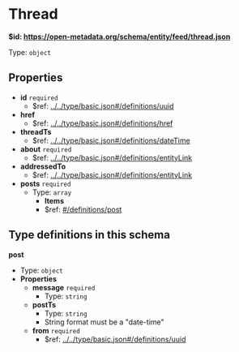 # Thread

<b id="httpsopen-metadata.orgschemaentityfeedthread.json">&#36;id: https://open-metadata.org/schema/entity/feed/thread.json</b>

Type: `object`

## Properties
 - <b id="#https://open-metadata.org/schema/entity/feed/thread.json/properties/id">id</b> `required`
	 - &#36;ref: [../../type/basic.json#/definitions/uuid](#....typebasic.jsondefinitionsuuid)
 - <b id="#https://open-metadata.org/schema/entity/feed/thread.json/properties/href">href</b>
	 - &#36;ref: [../../type/basic.json#/definitions/href](#....typebasic.jsondefinitionshref)
 - <b id="#https://open-metadata.org/schema/entity/feed/thread.json/properties/threadTs">threadTs</b>
	 - &#36;ref: [../../type/basic.json#/definitions/dateTime](#....typebasic.jsondefinitionsdatetime)
 - <b id="#https://open-metadata.org/schema/entity/feed/thread.json/properties/about">about</b> `required`
	 - &#36;ref: [../../type/basic.json#/definitions/entityLink](#....typebasic.jsondefinitionsentitylink)
 - <b id="#https://open-metadata.org/schema/entity/feed/thread.json/properties/addressedTo">addressedTo</b>
	 - &#36;ref: [../../type/basic.json#/definitions/entityLink](#....typebasic.jsondefinitionsentitylink)
 - <b id="#https://open-metadata.org/schema/entity/feed/thread.json/properties/posts">posts</b> `required`
	 - Type: `array`
		 - **Items**
		 - &#36;ref: [#/definitions/post](#/definitions/post)


## Type definitions in this schema
**post**

 - Type: `object`
 - **Properties**
	 - <b id="#https://open-metadata.org/schema/entity/feed/thread.json/definitions/post/properties/message">message</b> `required`
		 - Type: `string`
	 - <b id="#https://open-metadata.org/schema/entity/feed/thread.json/definitions/post/properties/postTs">postTs</b>
		 - Type: `string`
		 - String format must be a "date-time"
	 - <b id="#https://open-metadata.org/schema/entity/feed/thread.json/definitions/post/properties/from">from</b> `required`
		 - &#36;ref: [../../type/basic.json#/definitions/uuid](#....typebasic.jsondefinitionsuuid)


